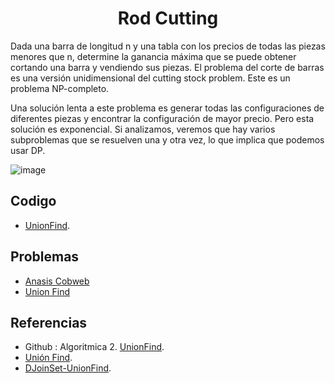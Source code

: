 <h1 align="center"> Rod Cutting </h1>

Dada una barra de longitud n y una tabla con los precios de todas las piezas menores que n, determine la ganancia máxima que se puede obtener cortando una barra y vendiendo sus piezas.
El problema del corte de barras es una versión unidimensional del cutting stock problem. Este es un problema NP-completo.

Una solución lenta a este problema es generar todas las configuraciones de diferentes piezas y encontrar la configuración de mayor precio. Pero esta solución es exponencial. Si analizamos, veremos que hay varios subproblemas que se resuelven una y otra vez, lo que implica que podemos usar DP.

![image](https://user-images.githubusercontent.com/97768733/197421637-a0c18b5e-41f4-48b4-a415-eb0de8270f15.png)

## Codigo

* [UnionFind](https://github.com/HugoAlejandro2002/Algoritmos-y-Estructuras-de-Datos/blob/main/Estructuras%20de%20Datos/Union%20Find/unionFind.cpp).

## Problemas

* [Anasis Cobweb](https://github.com/HugoAlejandro2002/Algoritmos-y-Estructuras-de-Datos/tree/main/Estructuras%20de%20Datos/Union%20Find/Problems/Anasis%20Cobweb)
* [Union Find](https://github.com/HugoAlejandro2002/Algoritmos-y-Estructuras-de-Datos/tree/main/Estructuras%20de%20Datos/Union%20Find/Problems/Union%20Find)

## Referencias 
* Github : Algoritmica 2. [UnionFind](https://github.com/PaulLandaeta/algoritmica2/blob/master/contenido/Estructura_de_datos/Union_Find/unionFind.cpp).
* [Unión Find](https://es.m.wikipedia.org/wiki/Estructura_de_datos_para_conjuntos_disjuntos).
* [DJoinSet-UnionFind](https://jariasf.wordpress.com/2012/04/02/disjoint-set-union-find/).
